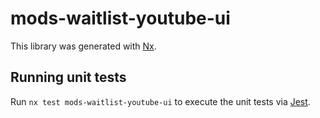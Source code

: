 # mods-waitlist-youtube-ui

This library was generated with [Nx](https://nx.dev).

## Running unit tests

Run `nx test mods-waitlist-youtube-ui` to execute the unit tests via [Jest](https://jestjs.io).
